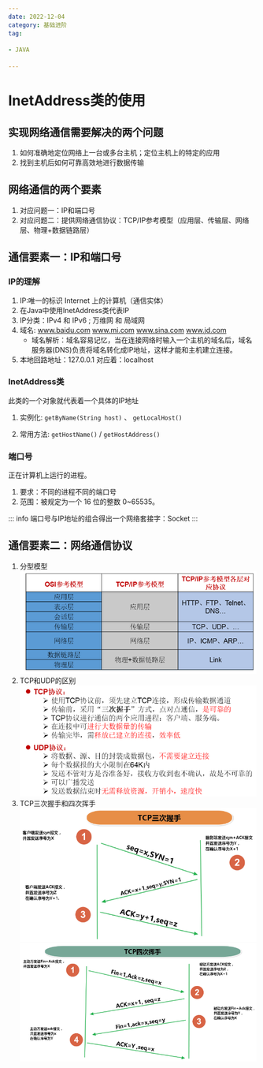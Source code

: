 ```yaml
---
date: 2022-12-04
category: 基础进阶
tag:

- JAVA

---
```


# InetAddress类的使用

## 实现网络通信需要解决的两个问题

1. 如何准确地定位网络上一台或多台主机；定位主机上的特定的应用
2. 找到主机后如何可靠高效地进行数据传输

## 网络通信的两个要素

1. 对应问题一：IP和端口号
2. 对应问题二：提供网络通信协议：TCP/IP参考模型（应用层、传输层、网络层、物理+数据链路层）

## 通信要素一：IP和端口号

### IP的理解

1. IP:唯一的标识 Internet 上的计算机（通信实体）
2. 在Java中使用InetAddress类代表IP
3. IP分类：IPv4 和 IPv6 ; 万维网 和 局域网
4. 域名: www.baidu.com www.mi.com www.sina.com www.jd.com
	- 域名解析：域名容易记忆，当在连接网络时输入一个主机的域名后，域名服务器(DNS)负责将域名转化成IP地址，这样才能和主机建立连接。
5. 本地回路地址：127.0.0.1 对应着：localhost

### InetAddress类

此类的一个对象就代表着一个具体的IP地址

1. 实例化: `getByName(String host)` 、 `getLocalHost()`

2. 常用方法: `getHostName()` / `getHostAddress()`

### 端口号

正在计算机上运行的进程。

1. 要求：不同的进程不同的端口号
2. 范围：被规定为一个 16 位的整数 0~65535。

::: info
端口号与IP地址的组合得出一个网络套接字：Socket
:::

## 通信要素二：网络通信协议

1. 分型模型  
   ![img.png](../images/InetAddress1.png)
2. TCP和UDP的区别  
   ![img_1.png](../images/InetAddress2.png)
3. TCP三次握手和四次挥手  
   ![img_2.png](../images/InetAddress3.png)  
   ![img_3.png](../images/InetAddress4.png)
